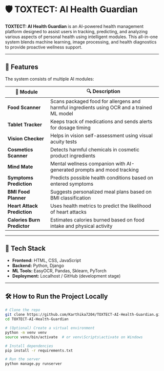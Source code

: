 # 🛡️ TOXTECT: AI Health Guardian

**TOXTECT: AI Health Guardian** is an AI-powered health management platform designed to assist users in tracking, predicting, and analyzing various aspects of personal health using intelligent modules. This all-in-one system blends machine learning, image processing, and health diagnostics to provide proactive wellness support.

---

## 🚀 Features

The system consists of multiple AI modules:

| 🧠 Module | 🔍 Description |
|----------|----------------|
| **Food Scanner** | Scans packaged food for allergens and harmful ingredients using OCR and a trained ML model |
| **Tablet Tracker** | Keeps track of medications and sends alerts for dosage timing |
| **Vision Checker** | Helps in vision self-assessment using visual acuity tests |
| **Cosmetics Scanner** | Detects harmful chemicals in cosmetic product ingredients |
| **Mind Mate** | Mental wellness companion with AI-generated prompts and mood tracking |
| **Symptoms Prediction** | Predicts possible health conditions based on entered symptoms |
| **BMI Food Planner** | Suggests personalized meal plans based on BMI classification |
| **Heart Attack Prediction** | Uses health metrics to predict the likelihood of heart attacks |
| **Calories Burn Predictor** | Estimates calories burned based on food intake and physical activity |

---

## 🧠 Tech Stack

- **Frontend:** HTML, CSS, JavaScript
- **Backend:** Python, Django
- **ML Tools:** EasyOCR, Pandas, Sklearn, PyTorch
- **Deployment:** Localhost / GitHub (development stage)

---

## 🛠 How to Run the Project Locally

```bash
# Clone the repo
git clone https://github.com/Karthika7204/TOXTECT-AI-Health-Guardian.git
cd TOXTECT-AI-Health-Guardian

# (Optional) Create a virtual environment
python -m venv venv
source venv/bin/activate  # or venv\Scripts\activate on Windows

# Install dependencies
pip install -r requirements.txt

# Run the server
python manage.py runserver
